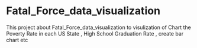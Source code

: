 # Fatal_Force_data_visualization
This project about Fatal_Force_data_visualization to visulization of Chart the Poverty Rate in each US State , High School Graduation Rate , create bar chart etc
